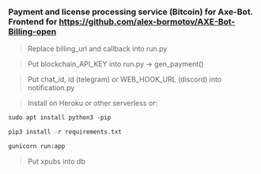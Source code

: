 ### Payment and license processing service (Bitcoin) for Axe-Bot. Frontend for https://github.com/alex-bormotov/AXE-Bot-Billing-open


> Replace billing_url and callback into run.py

> Put blockchain_API_KEY into run.py -> gen_payment()

> Put chat_id, id (telegram) or WEB_HOOK_URL (discord) into notification.py

> Install on Heroku or other serverless or:

```python
sudo apt install python3 -pip
```
```python
pip3 install -r requirements.txt
```
``` bash
gunicorn run:app
```

> Put xpubs into db
